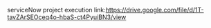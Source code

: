 serviceNow project execution link:https://drive.google.com/file/d/1T-tavZArSEOceq4o-hbaS-ct4PyuiBN3/view
